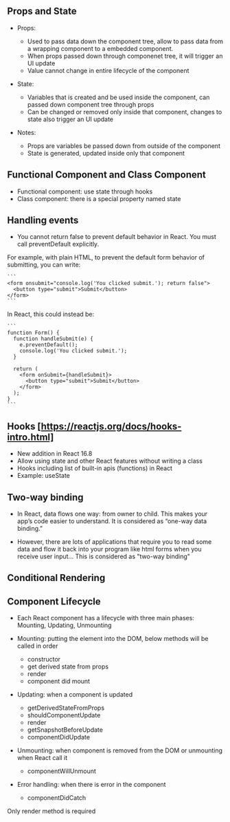 ## Props and State
  * Props: 
      - Used to pass data down the component tree, allow to pass data from a wrapping component to a embedded component.
      - When props passed down through componenet tree, it will trigger an UI update
      - Value cannot change in entire lifecycle of the component

  * State:
      - Variables that is created and be used inside the component, can passed down component tree through props
      - Can be changed or removed only inside that component, changes to state also trigger an UI update

  * Notes: 
      - Props are variables be passed down from outside of the component 
      - State is generated, updated inside only that component 

## Functional Component and Class Component
  * Functional component: use state through hooks
  * Class component: there is a special property named state

## Handling events
  * You cannot return false to prevent default behavior in React. You must call preventDefault explicitly.

  For example, with plain HTML, to prevent the default form behavior of submitting, you can write:

    ```
    <form onsubmit="console.log('You clicked submit.'); return false">
      <button type="submit">Submit</button>
    </form>
    ```

  In React, this could instead be:

    ```
    function Form() {
      function handleSubmit(e) {
        e.preventDefault();
        console.log('You clicked submit.');
      }

      return (
        <form onSubmit={handleSubmit}>
          <button type="submit">Submit</button>
        </form>
      );
    }
    ```

## Hooks [https://reactjs.org/docs/hooks-intro.html]
  * New addition in React 16.8
  * Allow using state and other React features without writing a class
  * Hooks including list of built-in apis (functions) in React
  * Example: useState


## Two-way binding
  * In React, data flows one way: from owner to child. This makes your app’s code easier to understand. It is considered as “one-way data binding.”

  * However, there are lots of applications that require you to read some data and flow it back into your program like html forms when you receive user input...
    This is considered as "two-way binding"

## Conditional Rendering


## Component Lifecycle
  * Each React component has a lifecycle with three main phases: Mounting, Updating, Unmounting
  * Mounting: putting the element into the DOM, below methods will be called in order
      - constructor
      - get derived state from props
      - render
      - component did mount

  * Updating: when a component is updated
      - getDerivedStateFromProps
      - shouldComponentUpdate
      - render
      - getSnapshotBeforeUpdate
      - componentDidUpdate

  * Unmounting: when component is removed from the DOM or unmounting when React call it
      - componentWillUnmount

  * Error handling: when there is error in the component
      - componentDidCatch

  Only render method is required

